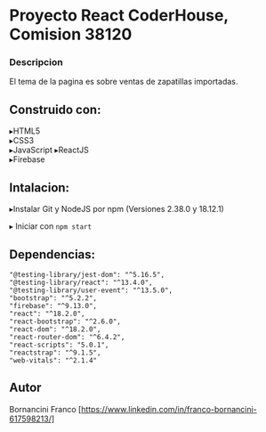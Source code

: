 # Proyecto React CoderHouse, Comision 38120
### Descripcion
El tema de la pagina es sobre ventas de zapatillas importadas.

## Construido con:
▸HTML5     
▸CSS3        
▸JavaScript
▸ReactJS    
▸Firebase 

## Intalacion:
▸Instalar Git y NodeJS por npm (Versiones 2.38.0 y 18.12.1)

▸ Iniciar con  `npm start`
## Dependencias:
    "@testing-library/jest-dom": "^5.16.5",
    "@testing-library/react": "^13.4.0",
    "@testing-library/user-event": "^13.5.0",
    "bootstrap": "^5.2.2",
    "firebase": "^9.13.0",
    "react": "^18.2.0",
    "react-bootstrap": "^2.6.0",
    "react-dom": "^18.2.0",
    "react-router-dom": "^6.4.2",
    "react-scripts": "5.0.1",
    "reactstrap": "^9.1.5",
    "web-vitals": "^2.1.4"

##  Autor
 Bornancini Franco [https://www.linkedin.com/in/franco-bornancini-617598213/]
